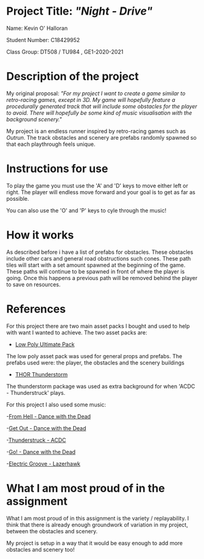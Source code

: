 # Project Title:    *"Night - Drive"*

Name:  Kevin O' Halloran

Student Number:   C18429952

Class Group:  DT508 / TU984 , GE1-2020-2021

# Description of the project

My original proposal: *"For my project I want to create a game similar to retro-racing games, except in 3D. 
My game will hopefully feature a procedurally generated track that will include some obstacles for the player to avoid. 
There will hopefully be some kind of music visualisation with the background scenery."*

My project is an endless runner inspired by retro-racing games such as *Outrun*. The track obstacles and scenery are prefabs randomly spawned so that
each playthrough feels unique. 

# Instructions for use

To play the game you must use the 'A' and 'D' keys to move either left or right. The player will endless move forward and your goal is
to get as far as possible.

You can also use the 'O' and 'P' keys to cyle through the music!

# How it works

As described before i have a list of prefabs for obstacles. These obstacles include other cars and general road obstructions such cones.
These path tiles will start with a set amount spawned at the beginning of the game. These paths will continue to be spawned in front of where the player is going.
Once this happens a previous path will be removed behind the player to save on resources.

# References

For this project there are two main asset packs I bought and used to help with want I wanted to achieve.
The two asset packs are: 

- [Low Poly Ultimate Pack](https://assetstore.unity.com/packages/3d/props/low-poly-ultimate-pack-54733)

The low poly asset pack was used for general props and prefabs. The prefabs used were: the player, the obstacles and the scenery buildings

- [THOR Thunderstorm](https://assetstore.unity.com/packages/tools/particles-effects/thor-thunderstorm-103956)

The thunderstorm package was used as extra background for when 'ACDC - Thunderstruck' plays.


For this project I also used some music:

-[From Hell - Dance with the Dead](https://www.youtube.com/watch?v=RNMDZS1Ab0A)

-[Get Out - Dance with the Dead](https://www.youtube.com/watch?v=2E9-rDplPrM)

-[Thunderstruck - ACDC](https://www.youtube.com/watch?v=v2AC41dglnM)

-[Go! - Dance with the Dead](https://www.youtube.com/watch?v=umevclxiv2o)

-[Electric Groove - Lazerhawk](https://www.youtube.com/watch?v=2gvsAfVXS48)


# What I am most proud of in the assignment

What I am most proud of in this assignment is the variety / replayability. I think that there is already enough groundwork of variation in my project,
between the obstacles and scenery.

My project is setup in a way that it would be easy enough to add more obstacles and scenery too!


